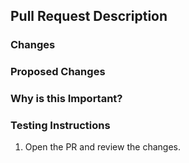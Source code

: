 ## Pull Request Description

### Changes

### Proposed Changes

### Why is this Important?

### Testing Instructions

1. Open the PR and review the changes.
